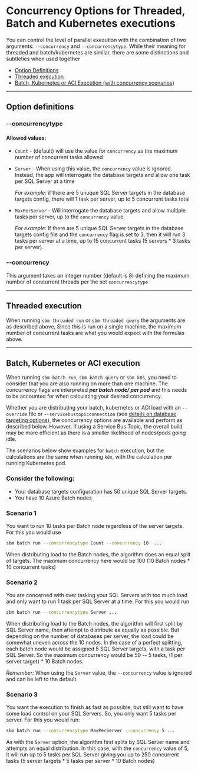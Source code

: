 # Concurrency Options for Threaded, Batch and Kubernetes executions

You can control the level of parallel execution with the combination of two arguments: `--concurrency` and `--concurrencytype`. While their meaning for threaded and batch/kubernetes are similar, there are some distinctions and subtleties when used together


- [Option Definitions](#option-definitions)
- [Threaded execution](#threaded-execution)
- [Batch, Kubernetes or ACI Execution (with concurrency scenarios)](#batch-kubernetes-or-aci-execution)

----


## Option definitions

### --concurrencytype

#### Allowed values:

- `Count` - (default) will use the value for `concurrency` as the maximum number of concurrent tasks allowed
- `Server` - When using this value, the `concurrency` value is ignored. Instead, the app will interrogate the database targets and allow one task per SQL Server at a time

    _For example:_ if there are 5 unuque SQL Server targets in the database targets config, there will 1 task per server, up to 5 concurrent tasks total

- `MaxPerServer` - Will interrogate the database targets and allow multiple tasks per server, up to the `concurrency` value.

    _For example:_ If there are 5 unique SQL Server targets in the database targets config file and the `concurrency` flag is set to 3, then it will run 3 tasks per server at a time, up to 15 concurrent tasks (5 servers * 3 tasks per server).

### --concurrency

This argument takes an integer number (default is 8) defining the maximum number of concurrent threads per the set `concurrencytype`

----

## Threaded execution

When running  `sbm threaded run` or `sbm threaded query` the arguments are as described above, Since this is run on a single machine, the maximum number of concurrent tasks are what you would expect with the formulas above.

----

## Batch, Kubernetes or ACI execution

When running `sbm batch run`,  `sbm batch query` or `sbm k8s`, you need to consider that you are also running on more than one machine. The concurrency flags are interpreted **_per batch node/ per pod_** and this needs to be accounted for when calculating your desired concurrency.

Whether you are distributing your batch, kubernetes or ACI load with an `--override` file or `--servicebustopicconnection` (see [details on database targeting options](override_options.md)), the concurrency options are available and perform as described below. However, if using a Service Bus Topic, the overall build may be more efficient as there is a smaller likelihood of nodes/pods going idle.

The scenarios below show examples for `batch` execution, but the calculations are the same when running `k8s`, with the calculation per running Kubernetes pod.

### Consider the following:

- Your database targets configuration has 50 unique SQL Server targets.
- You have 10 Azure Batch nodes

### Scenario 1

You want to run 10 tasks per Batch node regardless of the server targets. For this you would use

``` bash
sbm batch run --concurrencytype Count --concurrency 10  ...
```

When distributing load to the Batch nodes, the algorithm does an equal split of targets. The maximum concurrency here would be 100 (10 Batch nodes * 10 concurrent tasks)

### Scenario 2

You are concerned with over tasking your SQL Servers with too much load and only want to run 1 task per SQL Server at a time. For this you would run

``` bash
sbm batch run --concurrencytype Server ...
```

When distributing load to the Batch nodes, the algorithm will first split by SQL Server name, then attempt to distribute as equally as possible. But depending on the number of databases per server, the load could be somewhat uneven across the 10 nodes. In the case of a perfect splitting, each batch node would be assigned 5 SQL Server targets, with a task per SQL Server. So the maximum concurrency would be 50 -- 5 tasks, (1 per server target) * 10 Batch nodes.

_Remember:_ When using the `Server` value, the `--concurrency` value is ignored and can be left to the default.

### Scenario 3

You want the execution to finish as fast as possible, but still want to have some load control on your SQL Servers. So, you only want 5 tasks per server. For this you would run:

``` bash
sbm batch run --concurrencytype MaxPerServer --concurrency 5 ...
```

As with the `Server` option, the algorithm first splits by SQL Server name and attempts an equal distribution. In this case, with the `concurrency` value of 5, it will run up to 5 tasks per SQL Server giving you up to 250 concurrent tasks (5 server targets * 5 tasks per server * 10 Batch nodes)
